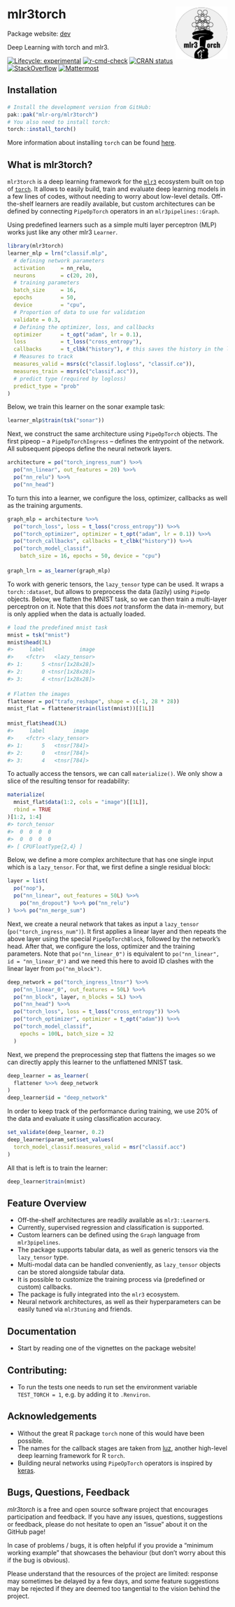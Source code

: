 
<!-- README.md is generated from README.Rmd. Please edit that file -->

# mlr3torch <img src="man/figures/logo.svg" align="right" width = "120" />

Package website: [dev](https://mlr3torch.mlr-org.com/)

Deep Learning with torch and mlr3.

<!-- badges: start -->

[![Lifecycle:
experimental](https://img.shields.io/badge/lifecycle-experimental-orange.svg)](https://lifecycle.r-lib.org/articles/stages.html#experimental)
[![r-cmd-check](https://github.com/mlr-org/mlr3torch/actions/workflows/r-cmd-check.yml/badge.svg)](https://github.com/mlr-org/mlr3torch/actions/workflows/r-cmd-check.yml)
[![CRAN
status](https://www.r-pkg.org/badges/version/mlr3torch)](https://CRAN.R-project.org/package=mlr3torch)
[![StackOverflow](https://img.shields.io/badge/stackoverflow-mlr3-orange.svg)](https://stackoverflow.com/questions/tagged/mlr3)
[![Mattermost](https://img.shields.io/badge/chat-mattermost-orange.svg)](https://lmmisld-lmu-stats-slds.srv.mwn.de/mlr_invite/)
<!-- badges: end -->

## Installation

``` r
# Install the development version from GitHub:
pak::pak("mlr-org/mlr3torch")
# You also need to install torch:
torch::install_torch()
```

More information about installing `torch` can be found
[here](https://torch.mlverse.org/docs/articles/installation.html).

## What is mlr3torch?

`mlr3torch` is a deep learning framework for the
[`mlr3`](https://mlr-org.com) ecosystem built on top of
[`torch`](https://torch.mlverse.org/). It allows to easily build, train
and evaluate deep learning models in a few lines of codes, without
needing to worry about low-level details. Off-the-shelf learners are
readily available, but custom architectures can be defined by connecting
`PipeOpTorch` operators in an `mlr3pipelines::Graph`.

Using predefined learners such as a simple multi layer perceptron (MLP)
works just like any other mlr3 `Learner`.

``` r
library(mlr3torch)
learner_mlp = lrn("classif.mlp",
  # defining network parameters
  activation     = nn_relu,
  neurons        = c(20, 20),
  # training parameters
  batch_size     = 16,
  epochs         = 50,
  device         = "cpu",
  # Proportion of data to use for validation
  validate = 0.3,
  # Defining the optimizer, loss, and callbacks
  optimizer      = t_opt("adam", lr = 0.1),
  loss           = t_loss("cross_entropy"),
  callbacks      = t_clbk("history"), # this saves the history in the learner
  # Measures to track
  measures_valid = msrs(c("classif.logloss", "classif.ce")),
  measures_train = msrs(c("classif.acc")),
  # predict type (required by logloss)
  predict_type = "prob"
)
```

Below, we train this learner on the sonar example task:

``` r
learner_mlp$train(tsk("sonar"))
```

Next, we construct the same architecture using `PipeOpTorch` objects.
The first pipeop – a `PipeOpTorchIngress` – defines the entrypoint of
the network. All subsequent pipeops define the neural network layers.

``` r
architecture = po("torch_ingress_num") %>>%
  po("nn_linear", out_features = 20) %>>%
  po("nn_relu") %>>%
  po("nn_head")
```

To turn this into a learner, we configure the loss, optimizer, callbacks
as well as the training arguments.

``` r
graph_mlp = architecture %>>%
  po("torch_loss", loss = t_loss("cross_entropy")) %>>%
  po("torch_optimizer", optimizer = t_opt("adam", lr = 0.1)) %>>%
  po("torch_callbacks", callbacks = t_clbk("history")) %>>%
  po("torch_model_classif",
    batch_size = 16, epochs = 50, device = "cpu")

graph_lrn = as_learner(graph_mlp)
```

To work with generic tensors, the `lazy_tensor` type can be used. It
wraps a `torch::dataset`, but allows to preprocess the data (lazily)
using `PipeOp` objects. Below, we flatten the MNIST task, so we can then
train a multi-layer perceptron on it. Note that this does *not*
transform the data in-memory, but is only applied when the data is
actually loaded.

``` r
# load the predefined mnist task
mnist = tsk("mnist")
mnist$head(3L)
#>     label           image
#>    <fctr>   <lazy_tensor>
#> 1:      5 <tnsr[1x28x28]>
#> 2:      0 <tnsr[1x28x28]>
#> 3:      4 <tnsr[1x28x28]>

# Flatten the images
flattener = po("trafo_reshape", shape = c(-1, 28 * 28))
mnist_flat = flattener$train(list(mnist))[[1L]]

mnist_flat$head(3L)
#>     label         image
#>    <fctr> <lazy_tensor>
#> 1:      5   <tnsr[784]>
#> 2:      0   <tnsr[784]>
#> 3:      4   <tnsr[784]>
```

To actually access the tensors, we can call `materialize()`. We only
show a slice of the resulting tensor for readability:

``` r
materialize(
  mnist_flat$data(1:2, cols = "image")[[1L]],
  rbind = TRUE
)[1:2, 1:4]
#> torch_tensor
#>  0  0  0  0
#>  0  0  0  0
#> [ CPUFloatType{2,4} ]
```

Below, we define a more complex architecture that has one single input
which is a `lazy_tensor`. For that, we first define a single residual
block:

``` r
layer = list(
  po("nop"),
  po("nn_linear", out_features = 50L) %>>%
    po("nn_dropout") %>>% po("nn_relu")
) %>>% po("nn_merge_sum")
```

Next, we create a neural network that takes as input a `lazy_tensor`
(`po("torch_ingress_num")`). It first applies a linear layer and then
repeats the above layer using the special `PipeOpTorchBlock`, followed
by the network’s head. After that, we configure the loss, optimizer and
the training parameters. Note that `po("nn_linear_0")` is equivalent to
`po("nn_linear", id = "nn_linear_0")` and we need this here to avoid ID
clashes with the linear layer from `po("nn_block")`.

``` r
deep_network = po("torch_ingress_ltnsr") %>>%
  po("nn_linear_0", out_features = 50L) %>>%
  po("nn_block", layer, n_blocks = 5L) %>>%
  po("nn_head") %>>%
  po("torch_loss", loss = t_loss("cross_entropy")) %>>%
  po("torch_optimizer", optimizer = t_opt("adam")) %>>%
  po("torch_model_classif",
    epochs = 100L, batch_size = 32
  )
```

Next, we prepend the preprocessing step that flattens the images so we
can directly apply this learner to the unflattened MNIST task.

``` r
deep_learner = as_learner(
  flattener %>>% deep_network
)
deep_learner$id = "deep_network"
```

In order to keep track of the performance during training, we use 20% of
the data and evaluate it using classification accuracy.

``` r
set_validate(deep_learner, 0.2)
deep_learner$param_set$set_values(
  torch_model_classif.measures_valid = msr("classif.acc")
)
```

All that is left is to train the learner:

``` r
deep_learner$train(mnist)
```

## Feature Overview

- Off-the-shelf architectures are readily available as `mlr3::Learner`s.
- Currently, supervised regression and classification is supported.
- Custom learners can be defined using the `Graph` language from
  `mlr3pipelines`.
- The package supports tabular data, as well as generic tensors via the
  `lazy_tensor` type.
- Multi-modal data can be handled conveniently, as `lazy_tensor` objects
  can be stored alongside tabular data.
- It is possible to customize the training process via (predefined or
  custom) callbacks.
- The package is fully integrated into the `mlr3` ecosystem.
- Neural network architectures, as well as their hyperparameters can be
  easily tuned via `mlr3tuning` and friends.

## Documentation

- Start by reading one of the vignettes on the package website!

## Contributing:

- To run the tests one needs to run set the environment variable
  `TEST_TORCH = 1`, e.g. by adding it to `.Renviron`.

## Acknowledgements

- Without the great R package `torch` none of this would have been
  possible.
- The names for the callback stages are taken from
  [luz](https://mlverse.github.io/luz/), another high-level deep
  learning framework for R `torch`.
- Building neural networks using `PipeOpTorch` operators is inspired by
  [keras](https://keras.io/).

## Bugs, Questions, Feedback

*mlr3torch* is a free and open source software project that encourages
participation and feedback. If you have any issues, questions,
suggestions or feedback, please do not hesitate to open an “issue” about
it on the GitHub page!

In case of problems / bugs, it is often helpful if you provide a
“minimum working example” that showcases the behaviour (but don’t worry
about this if the bug is obvious).

Please understand that the resources of the project are limited:
response may sometimes be delayed by a few days, and some feature
suggestions may be rejected if they are deemed too tangential to the
vision behind the project.
